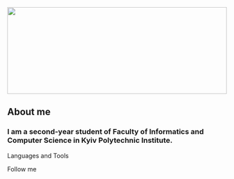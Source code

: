 
<img src="https://media.giphy.com/media/10zxDv7Hv5RF9C/giphy.gif" width="100%" height="200" />


## About me
### I am a second-year student of Faculty of Informatics and Computer Science in Kyiv Polytechnic Institute.

Languages and Tools

Follow me

<!--
**yeezysmem/yeezysmem** is a ✨ _special_ ✨ repository because its `README.md` (this file) appears on your GitHub profile.

Here are some ideas to get you started:

- 🔭 I’m currently working on ...
- 🌱 I’m currently learning ...
- 👯 I’m looking to collaborate on ...
- 🤔 I’m looking for help with ...
- 💬 Ask me about ...
- 📫 How to reach me: ...
- 😄 Pronouns: ...
- ⚡ Fun fact: ...
-->
